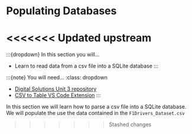 # Populating Databases

<<<<<<< Updated upstream
=======
:::{dropdown} In this section you will...
- Learn to read data from a csv file into a SQLite database
:::

:::{note} You will need...
:class: dropdown
- [Digital Solutions Unit 3 repository](https://github.com/DamoM73/DS-2025-Unit-3)
- [CSV to Table VS Code Extension](https://marketplace.visualstudio.com/items?itemName=phplasma.csv-to-table)
:::

In this section we will learn how to parse a csv file into a SQLite database. We will populate the use the data contained in the `F1Drivers_Dataset.csv` 
>>>>>>> Stashed changes
